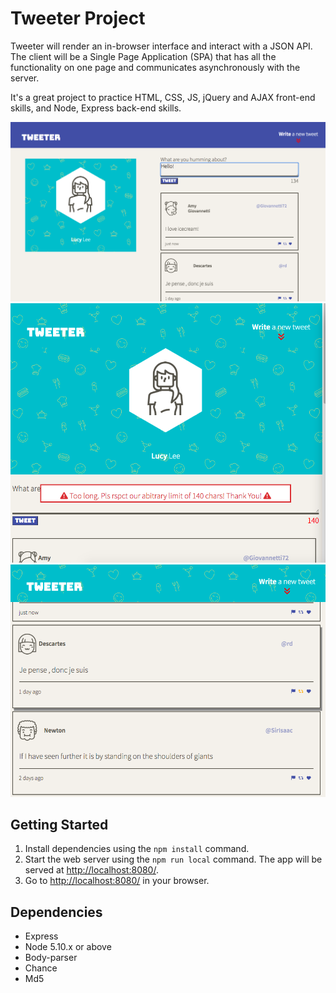 # Tweeter Project

Tweeter will render an in-browser interface and interact with a JSON API. The client will be a Single Page Application (SPA) that has all the functionality on one page and communicates asynchronously with the server.

It's a great project to practice HTML, CSS, JS, jQuery and AJAX front-end skills, and Node, Express back-end skills.

!["Desktop-View"](https://github.com/zhuicode99/tweeter-project/blob/master/docs/desktopsize.png)
!["Tablet-View"](https://github.com/zhuicode99/tweeter-project/blob/master/docs/tabletsize.png)
!["Detailed-View"](https://github.com/zhuicode99/tweeter-project/blob/master/docs/tweets.png)

## Getting Started

1. Install dependencies using the `npm install` command.
2. Start the web server using the `npm run local` command. The app will be served at <http://localhost:8080/>.
3. Go to <http://localhost:8080/> in your browser.

## Dependencies

- Express
- Node 5.10.x or above
- Body-parser
- Chance
- Md5
